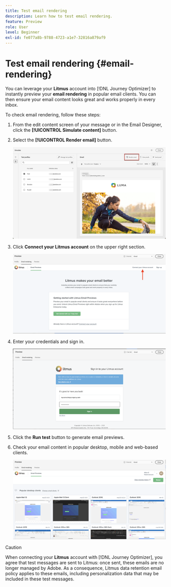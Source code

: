 ```yaml
---
title: Test email rendering
description: Learn how to test email rendering.
feature: Preview
role: User
level: Beginner
exl-id: fe077a8b-9788-4723-a1e7-32816a879af9
---
```

# Test email rendering {#email-rendering}

You can leverage your **Litmus** account into [!DNL Journey Optimizer] to instantly preview your **email rendering** in popular email clients. You can then ensure your email content looks great and works properly in every inbox.

To check email rendering, follow these steps:

1. From the edit content screen of your message or in the Email Designer, click the **[!UICONTROL Simulate content]** button.

1. Select the **[!UICONTROL Render email]** button.

    ![](../email/assets/email-rendering-button.png)

1. Click **Connect your Litmus account** on the upper right section.

    ![](../email/assets/email-rendering-litmus.png)

1. Enter your credentials and sign in.

    ![](../email/assets/email-rendering-credentials.png)

1. Click the **Run test** button to generate email previews.

1. Check your email content in popular desktop, mobile and web-based clients.

    ![](../email/assets/email-rendering-previews.png)

>[!CAUTION]
>
>When connecting your **Litmus** account with [!DNL Journey Optimizer], you agree that test messages are sent to Litmus: once sent, these emails are no longer managed by Adobe. As a consequence, Litmus data retention email policy applies to these emails, including personalization data that may be included in these test messages.
